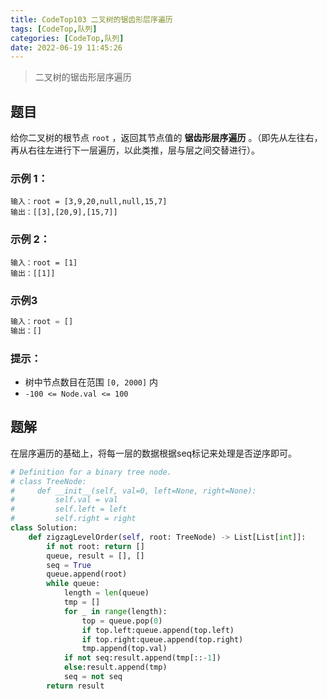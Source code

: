 ```yaml
---
title: CodeTop103 二叉树的锯齿形层序遍历
tags: [CodeTop,队列]
categories: [CodeTop,队列]
date: 2022-06-19 11:45:26
---
```


>二叉树的锯齿形层序遍历

## 题目

给你二叉树的根节点 `root` ，返回其节点值的 **锯齿形层序遍历** 。（即先从左往右，再从右往左进行下一层遍历，以此类推，层与层之间交替进行）。

### 示例 1：

```
输入：root = [3,9,20,null,null,15,7]
输出：[[3],[20,9],[15,7]]
```

### 示例 2：

```
输入：root = [1]
输出：[[1]]
```

### 示例3

```python
输入：root = []
输出：[]
```

### 提示：

- 树中节点数目在范围 `[0, 2000]` 内
- `-100 <= Node.val <= 100`

## 题解

在层序遍历的基础上，将每一层的数据根据seq标记来处理是否逆序即可。

```python
# Definition for a binary tree node.
# class TreeNode:
#     def __init__(self, val=0, left=None, right=None):
#         self.val = val
#         self.left = left
#         self.right = right
class Solution:
    def zigzagLevelOrder(self, root: TreeNode) -> List[List[int]]:
        if not root: return []
        queue, result = [], []
        seq = True
        queue.append(root)
        while queue:
            length = len(queue)
            tmp = []
            for _ in range(length):
                top = queue.pop(0)
                if top.left:queue.append(top.left)
                if top.right:queue.append(top.right)
                tmp.append(top.val)
            if not seq:result.append(tmp[::-1])
            else:result.append(tmp)
            seq = not seq
        return result
```

